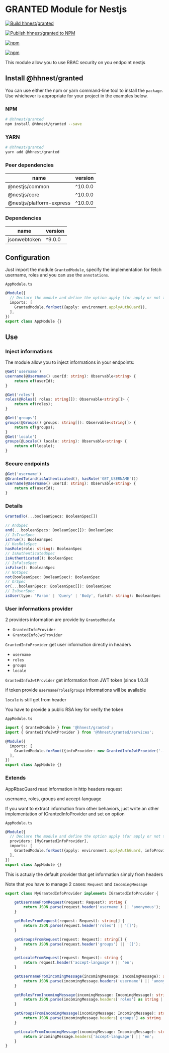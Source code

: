 # GRANTED Module for Nestjs

[![Build hhnest/granted](https://github.com/hhnest/granted/actions/workflows/main.yml/badge.svg)](https://github.com/hhnest/granted/actions/workflows/main.yml)

[![Publish hhnest/granted to NPM](https://github.com/hhnest/granted/actions/workflows/tag.yml/badge.svg)](https://github.com/hhnest/granted/actions/workflows/tag.yml)

[![npm](https://img.shields.io/npm/v/%40hhnest%2Fgranted?style=for-the-badge&logo=npm)](https://www.npmjs.com/package/@hhnest/granted)

[![npm](https://img.shields.io/npm/v/%40hhnest%2Fgranted?style=for-the-badge&logo=github&label=github)](https://github.com/hhnest/granted)


This module allow you to use RBAC security on you endpoint nestjs

## Install @hhnest/granted

You can use either the npm or yarn command-line tool to install the `package`.    
Use whichever is appropriate for your project in the examples below.

### NPM

```bash
# @hhnest/granted
npm install @hhnest/granted --save 
```

### YARN

```bash
# @hhnest/granted
yarn add @hhnest/granted
```

### Peer dependencies

| name | version |
|---|---|
| @nestjs/common | ^10.0.0 |
| @nestjs/core | ^10.0.0 |
| @nestjs/platform-express | ^10.0.0 |

### Dependencies
| name | version |
|---|---|
| jsonwebtoken | ^9.0.0 |

## Configuration

Just import the module `GrantedModule`, specify the implementation for fetch username, roles  and you can use the `annotations`.   

`AppModule.ts`
```typescript
@Module({
  // Declare the module and define the option apply (for apply or not the security)
  imports: [
    GrantedModule.forRoot({apply: environment.applyAuthGuard}),
  ],
})
export class AppModule {}
```


## Use

### Inject informations

The module allow you to inject informations in your endpoints:

```typescript
@Get('username')
username(@Username() userId: string): Observable<string> {
    return of(userId);
}

@Get('roles')
roles(@Roles() roles: string[]): Observable<string[]> {
    return of(roles);
}

@Get('groups')
groups(@Groups() groups: string[]): Observable<string[]> {
    return of(groups);
}
@Get('locale')
groups(@Locale() locale: string): Observable<string> {
    return of(locale);
}
```

### Secure endpoints

```typescript
@Get('username')
@GrantedTo(and(isAuthenticated(), hasRole('GET_USERNAME')))
username(@Username() userId: string): Observable<string> {
    return of(userId);
}
```

### Details

```typescript
GrantedTo(...booleanSpecs: BooleanSpec[])
```

```typescript
// AndSpec
and(...booleanSpecs: BooleanSpec[]): BooleanSpec
// IsTrueSpec
isTrue(): BooleanSpec
// HasRoleSpec
hasRole(role: string): BooleanSpec
// IsAuthenticatedSpec
isAuthenticated(): BooleanSpec
// IsFalseSpec
isFalse(): BooleanSpec
// NotSpec
not(booleanSpec: BooleanSpec): BooleanSpec
// OrSpec
or(...booleanSpecs: BooleanSpec[]): BooleanSpec
// IsUserSpec
isUser(type: 'Param' | 'Query' | 'Body', field?: string): BooleanSpec
```
### User informations provider

2 providers information are provide by `GrantedModule`

- `GrantedInfoProvider`
- `GrantedInfoJwtProvider`

`GrantedInfoProvider` get user information directly in headers

 - `username`
 - `roles`
 - `groups`
 - `locale`

`GrantedInfoJwtProvider` get information from JWT token (since 1.0.3)

if token provide `username`/`roles`/`groups` informations will be available

`locale` is still get from header

You have to provide a public RSA key for verify the token

`AppModule.ts`
```typescript
import { GrantedModule } from '@hhnest/granted';
import { GrantedInfoJwtProvider } from '@hhnest/granted/services';

@Module({
  imports: [
    GrantedModule.forRoot({infoProvider: new GrantedInfoJwtProvider('-----BEGIN PUBLIC KEY-----\nMIIBIj...IDAQAB\n-----END PUBLIC KEY-----', 'RS256')}),
  ],
})
export class AppModule {}
```

### Extends

AppRbacGuard read information in http headers request

username, roles, groups and accept-language

If you want to extract information from other behaviors, just write an other implementation of IGrantedInfoProvider
and set on option

`AppModule.ts`
```typescript
@Module({
  // Declare the module and define the option apply (for apply or not the security)
  providers: [MyGrantedInfoProvider],
  imports: [
    GrantedModule.forRoot({apply: environment.applyAuthGuard, infoProvider: new MyGrantedInfoProvider()}),
  ],
})
export class AppModule {}
```

This is actualy the default provider that get information simply from headers

Note that you have to manage 2 cases: `Request` and `IncomingMessage`

```typescript
export class MyGrantedInfoProvider implements IGrantedInfoProvider {

    getUsernameFromRequest(request: Request): string {
        return JSON.parse(request.header('username') || 'anonymous');
    }

    getRolesFromRequest(request: Request): string[] {
        return JSON.parse(request.header('roles') || '[]');
    }

    getGroupsFromRequest(request: Request): string[] {
        return JSON.parse(request.header('groups') || '[]');
    }

    getLocaleFromRequest(request: Request): string {
        return request.header('accept-language') || 'en';
    }

    getUsernameFromIncomingMessage(incomingMessage: IncomingMessage): string {
        return JSON.parse(incomingMessage.headers('username') || 'anonymous');
    }

    getRolesFromIncomingMessage(incomingMessage: IncomingMessage): string[] {
        return JSON.parse(incomingMessage.headers['roles'] as string || '[]')
    }

    getGroupsFromIncomingMessage(incomingMessage: IncomingMessage): string[] {
        return JSON.parse(incomingMessage.headers['groups'] as string || '[]')
    }

    getLocaleFromIncomingMessage(incomingMessage: IncomingMessage): string {
        return incomingMessage.headers['accept-language'] || 'en';
    }
}
```
